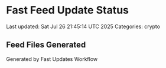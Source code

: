 # Fast Feed Update Status
Last updated: Sat Jul 26 21:45:14 UTC 2025
Categories: crypto

## Feed Files Generated

Generated by Fast Updates Workflow
